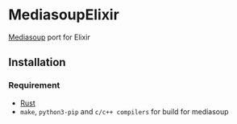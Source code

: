 # MediasoupElixir
 [Mediasoup](https://mediasoup.org/) port for Elixir

## Installation
### Requirement
  * [Rust](https://www.rust-lang.org/)
  * `make`, `python3-pip` and `c/c++ compilers` for build for mediasoup
